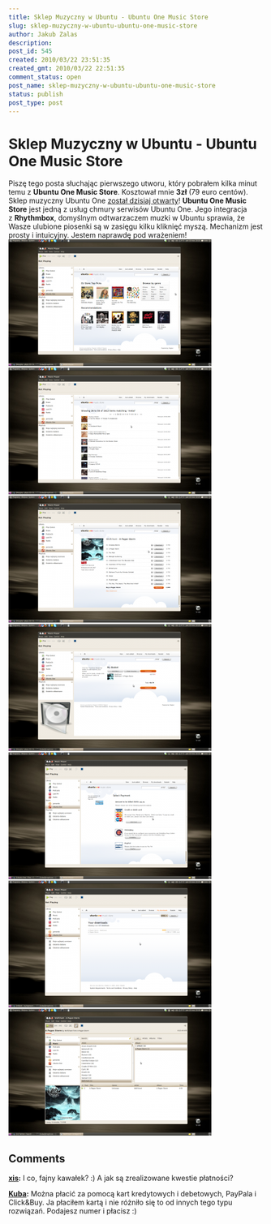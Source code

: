 ```yaml
---
title: Sklep Muzyczny w Ubuntu - Ubuntu One Music Store
slug: sklep-muzyczny-w-ubuntu-ubuntu-one-music-store
author: Jakub Zalas
description: 
post_id: 545
created: 2010/03/22 23:51:35
created_gmt: 2010/03/22 22:51:35
comment_status: open
post_name: sklep-muzyczny-w-ubuntu-ubuntu-one-music-store
status: publish
post_type: post
---
```


<!--Piszę tego posta słuchając pierwszego utworu, który pobrałem kilka minut temu z Ubuntu One Music Store. Kosztował mnie 3zł (79 euro centów). Sklep muzyczny Ubuntu One został dzisiaj otwarty!-->

# Sklep Muzyczny w Ubuntu - Ubuntu One Music Store

Piszę tego posta słuchając pierwszego utworu, który pobrałem kilka minut temu z **Ubuntu One Music Store**. Kosztował mnie **3zł** (79 euro centów). Sklep muzyczny Ubuntu One [został dzisiaj otwarty](http://voices.canonical.com/ubuntuone/?p=263)! **Ubuntu One Music Store** jest jedną z usług chmury serwisów Ubuntu One. Jego integracja z **Rhythmbox**, domyślnym odtwarzaczem muzki w Ubuntu sprawia, że Wasze ulubione piosenki są w zasięgu kilku kliknięć myszą. Mechanizm jest prosty i intuicyjny. Jestem naprawdę pod wrażeniem! ![Ubuntu One Music Store](/uploads/wp//2010/03/ubuntu-one-music-store-01-400x250.png) ![Ubuntu One Music Store - Lista Albumów](/uploads/wp//2010/03/ubuntu-one-music-store-02-400x250.png) ![Ubuntu One Music Store - Lista Utworów](/uploads/wp//2010/03/ubuntu-one-music-store-03-400x250.png) ![Ubuntu One Music Store - Koszyk](/uploads/wp//2010/03/ubuntu-one-music-store-04-400x250.png) ![Ubuntu One Music Store - Metody Płatności](/uploads/wp//2010/03/ubuntu-one-music-store-05-400x250.png) ![Ubuntu One Music Store - Pobieranie](/uploads/wp//2010/03/ubuntu-one-music-store-06-400x250.png) ![Rhythmbox](/uploads/wp//2010/03/ubuntu-one-music-store-07-400x250.png)

## Comments

**[xis](#2994 "2010-03-23 00:58:45"):** I co, fajny kawałek? :) A jak są zrealizowane kwestie płatności?

**[Kuba](#2995 "2010-03-23 03:56:07"):** Można płacić za pomocą kart kredytowych i debetowych, PayPala i Click&Buy. Ja płaciłem kartą i nie różniło się to od innych tego typu rozwiązań. Podajesz numer i płacisz :)

